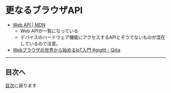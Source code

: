 # 更なるブラウザAPI

- [Web API | MDN](https://developer.mozilla.org/ja/docs/Web/API)
  - Web APIが一覧になっている
  - デバイスのハードウェア機能にアクセスするAPIとそうでないものが混在しているので注意。
- [Webブラウザの世界から始めるIoT入門 #gigttt - Qiita](https://qiita.com/n0bisuke/items/adeafd02e7a03df654fb)

---

## 目次へ

[目次](https://github.com/protoout/po-common/tree/main/lessons)に戻ります

